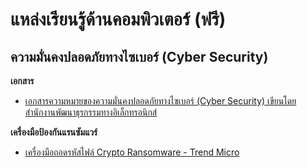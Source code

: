 # แหล่งเรียนรู้ด้านคอมพิวเตอร์ (ฟรี)
## ความมั่นคงปลอดภัยทางไซเบอร์ (Cyber Security)
**เอกสาร**
- [เอกสารความหมายของความมั่นคงปลอดภัยทางไซเบอร์ (Cyber Security) เขียนโดย สำนักงานพัฒนาธุรกรรมทางอิเล็กทรอนิกส์](https://www.dga.or.th/upload/temp/file_505c8b497a84db48703ce777ba565d9d.pdf)

**เครื่องมือป้องกันแรนซัมแวร์**
- [เครื่องมือถอดรหัสไฟล์ Crypto Ransomware - Trend Micro](https://esupport.trendmicro.com/en-us/home/pages/technical-support/1114221.aspx?vwd=KB-_-prd=gen-_-src=KB1099580-_-loc=Default&_ga=2.259438282.1976180925.1556690604-43841360.1556345516)
